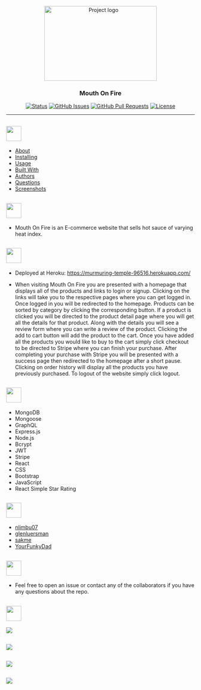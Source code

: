 <p align="center">
 <img width=300px height=200px src="./client/public/images/fire-pepper.jpg" alt="Project logo"></a>
</p>

<h3 align="center">Mouth On Fire</h3>

<div align="center">

[![Status](https://img.shields.io/badge/status-active-success.svg)]()
[![GitHub Issues](https://img.shields.io/github/issues/glenluersman/mouth-on-fire.svg)](https://github.com/glenluersman/mouth-on-fire/issues)
[![GitHub Pull Requests](https://img.shields.io/github/issues-pr/glenluersman/mouth-on-fire.svg)](https://github.com/glenluersman/mouth-on-fire/pulls)
[![License](https://img.shields.io/badge/license-MIT-blue.svg)](/LICENSE)

</div>

---

## <img src="https://github.com/teamjuli0/readme-badges/blob/main/themes/clean-dark/menu-categories/table-of-context.png?raw=true" style="height: 40px">

- [About](#about)
- [Installing](#installing)
- [Usage](#usage)
- [Built With](#built_using)
- [Authors](#authors)
- [Questions](#questions)
- [Screenshots](#screenshots)

## <img id="about" src="https://github.com/teamjuli0/readme-badges/blob/main/themes/clean-dark/menu-categories/about.png?raw=true" style="height: 40px">

- Mouth On Fire is an E-commerce website that sells hot sauce of varying heat index.

## <img id="usage" src="https://github.com/teamjuli0/readme-badges/blob/main/themes/clean-dark/menu-categories/usage.png?raw=true" style="height: 40px">

- Deployed at Heroku: https://murmuring-temple-96516.herokuapp.com/

- When visiting Mouth On Fire you are presented with a homepage that displays all of the products and links to login or signup. Clicking on the links will take you to the respective pages where you can get logged in. Once logged in you will be redirected to the homepage. Products can be sorted by category by clicking the corresponding button. If a product is clicked you will be directed to the product detail page where you will get all the details for that product. Along with the details you will see a review form where you can write a review of the product. Clicking the add to cart button will add the product to the cart. Once you have added all the products you would like to buy to the cart simply click checkout to be directed to Stripe where you can finish your purchase. After completing your purchase with Stripe you will be presented with a success page then redirected to the homepage after a short pause. Clicking on order history will display all the products you have previously purchased. To logout of the website simply click logout.

## <img id="built_using" src="https://github.com/teamjuli0/readme-badges/blob/main/themes/clean-dark/menu-categories/built-using.png?raw=true" style="height: 40px">

- MongoDB
- Mongoose
- GraphQL
- Express.js
- Node.js
- Bcrypt
- JWT
- Stripe
- React
- CSS
- Bootstrap
- JavaScript
- React Simple Star Rating

## <img id="authors" src="https://github.com/teamjuli0/readme-badges/blob/main/themes/clean-dark/menu-categories/authors.png?raw=true" style="height: 40px">

- [nlimbu07](https://github.com/nlimbu07)
- [glenluersman](https://github.com/glenluersman)
- [sakme](https://github.com/sakme)
- [YourFunkyDad](https://github.com/YourFunkyDad)

## <img id="questions" src="https://github.com/teamjuli0/readme-badges/blob/main/themes/clean-dark/menu-categories/questions-alt.png?raw=true" style="height: 40px">

- Feel free to open an issue or contact any of the collaborators if you have any questions about the repo.

## <img id="screenshots" src="https://github.com/teamjuli0/readme-badges/blob/main/themes/clean-dark/menu-categories/screenshots.png?raw=true" style="height: 40px">

<img style="margin: 0 0 15px 0" src="./client/public/images/mouth1.PNG" ></a>

<img style="margin: 0 0 15px 0" src="./client/public/images/mouth2.PNG" ></a>

<img style="margin: 0 0 15px 0" src="./client/public/images/mouth3.PNG" ></a>

<img style="margin: 0 0 15px 0" src="./client/public/images/mouth4.PNG" ></a>
